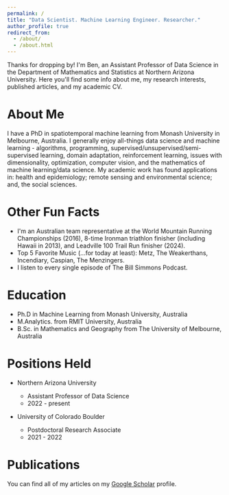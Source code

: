 ```yaml
---
permalink: /
title: "Data Scientist. Machine Learning Engineer. Researcher."
author_profile: true
redirect_from: 
  - /about/
  - /about.html
---
```


Thanks for dropping by! I'm Ben, an Assistant Professor of Data Science in the Department of Mathematics and Statistics at Northern Arizona University. Here you'll find some info about me, my research interests, published articles, and my academic CV.

About Me
======
I have a PhD in spatiotemporal machine learning from Monash University in Melbourne, Australia. I generally enjoy all-things data science and machine learning - algorithms, programming, supervised/unsupervised/semi-supervised learning, domain adaptation, reinforcement learning, issues with dimensionality, optimization, computer vision, and the mathematics of machine learning/data science. My academic work has found applications in: health and epidemiology; remote sensing and environmental science; and, the social sciences.

Other Fun Facts
======
* I'm an Australian team representative at the World Mountain Running Championships (2016), 8-time Ironman triathlon finisher (including Hawaii in 2013), and Leadville 100 Trail Run finisher (2024).
* Top 5 Favorite Music (...for today at least): Metz, The Weakerthans, Incendiary, Caspian, The Menzingers.
* I listen to every single episode of The Bill Simmons Podcast.

Education
======
* Ph.D in Machine Learning from Monash University, Australia
* M.Analytics. from RMIT University, Australia
* B.Sc. in Mathematics and Geography from The University of Melbourne, Australia

Positions Held
======
* Northern Arizona University
  * Assistant Professor of Data Science
  * 2022 - present

* University of Colorado Boulder
  * Postdoctoral Research Associate
  * 2021 - 2022

Publications
======
You can find all of my articles on my [Google Scholar](https://scholar.google.com/citations?user=Axtv4-kAAAAJ&hl=en) profile.